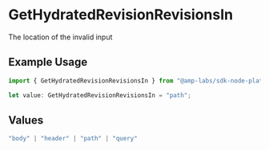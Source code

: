 # GetHydratedRevisionRevisionsIn

The location of the invalid input

## Example Usage

```typescript
import { GetHydratedRevisionRevisionsIn } from "@amp-labs/sdk-node-platform/models/errors";

let value: GetHydratedRevisionRevisionsIn = "path";
```

## Values

```typescript
"body" | "header" | "path" | "query"
```